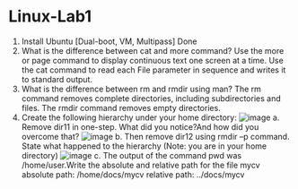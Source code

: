 # Linux-Lab1
1. Install Ubuntu [Dual-boot, VM, Multipass]
   Done
2. What is the difference between cat and more command?
   Use the more or page command to display continuous text one screen at a time. Use the cat command to read each File parameter in sequence and writes it to standard output.
3. What is the difference between rm and rmdir using man?
     The rm command removes complete directories, including subdirectories and files. The rmdir command removes empty directories.
4. Create the following hierarchy under your home directory:
   ![image](https://github.com/user-attachments/assets/77d98b3d-eed8-4ff6-9352-824da1aff71e)
   a. Remove dir11 in one-step. What did you notice?And how did you overcome that?
   ![image](https://github.com/user-attachments/assets/e7896dc8-1a1c-4696-b417-3332c481d9d9)
   b. Then remove dir12 using rmdir –p command. State what happened to the hierarchy (Note: you are in your home directory)
   ![image](https://github.com/user-attachments/assets/9cc86c6f-0fe6-4a00-a605-680f1c1b2690)
   c. The output of the command pwd was /home/user.Write the absolute and relative path for the file mycv
   absolute path: /home/docs/mycv
   relative path: ../docs/mycv

